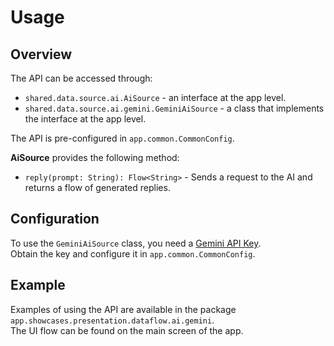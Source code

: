 # Usage

## Overview

The API can be accessed through:
- `shared.data.source.ai.AiSource` - an interface at the app level.
- `shared.data.source.ai.gemini.GeminiAiSource` - a class that implements the interface at the app level.

The API is pre-configured in `app.common.CommonConfig`.

**AiSource** provides the following method:

- `reply(prompt: String): Flow<String>` - Sends a request to the AI and returns a flow of generated replies.

## Configuration

To use the `GeminiAiSource` class, you need a [Gemini API Key](https://ai.google.dev/gemini-api/docs/api-key).  
Obtain the key and configure it in `app.common.CommonConfig`.

## Example

Examples of using the API are available in the package `app.showcases.presentation.dataflow.ai.gemini`.  
The UI flow can be found on the main screen of the app.
